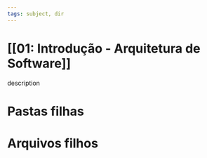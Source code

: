 ```yaml
---
tags: subject, dir
---
```


# [[01: Introdução - Arquitetura de Software]]

description

# Pastas filhas



# Arquivos filhos



